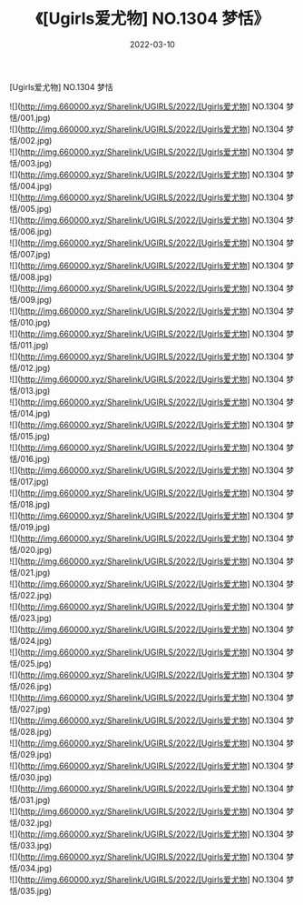﻿---
layout: post
title:  《[Ugirls爱尤物] NO.1304 梦恬》
date:   2022-03-10
img: http://img.660000.xyz/Sharelink/UGIRLS/2022/[Ugirls爱尤物] NO.1304 梦恬/000.jpg
categories: [美女, 清纯, 唯美]
---

[Ugirls爱尤物] NO.1304 梦恬

 ![](http://img.660000.xyz/Sharelink/UGIRLS/2022/[Ugirls爱尤物] NO.1304 梦恬/001.jpg) <br>![](http://img.660000.xyz/Sharelink/UGIRLS/2022/[Ugirls爱尤物] NO.1304 梦恬/002.jpg) <br>![](http://img.660000.xyz/Sharelink/UGIRLS/2022/[Ugirls爱尤物] NO.1304 梦恬/003.jpg) <br>![](http://img.660000.xyz/Sharelink/UGIRLS/2022/[Ugirls爱尤物] NO.1304 梦恬/004.jpg) <br>![](http://img.660000.xyz/Sharelink/UGIRLS/2022/[Ugirls爱尤物] NO.1304 梦恬/005.jpg) <br>![](http://img.660000.xyz/Sharelink/UGIRLS/2022/[Ugirls爱尤物] NO.1304 梦恬/006.jpg) <br>![](http://img.660000.xyz/Sharelink/UGIRLS/2022/[Ugirls爱尤物] NO.1304 梦恬/007.jpg) <br>![](http://img.660000.xyz/Sharelink/UGIRLS/2022/[Ugirls爱尤物] NO.1304 梦恬/008.jpg) <br>![](http://img.660000.xyz/Sharelink/UGIRLS/2022/[Ugirls爱尤物] NO.1304 梦恬/009.jpg) <br>![](http://img.660000.xyz/Sharelink/UGIRLS/2022/[Ugirls爱尤物] NO.1304 梦恬/010.jpg) <br>![](http://img.660000.xyz/Sharelink/UGIRLS/2022/[Ugirls爱尤物] NO.1304 梦恬/011.jpg) <br>![](http://img.660000.xyz/Sharelink/UGIRLS/2022/[Ugirls爱尤物] NO.1304 梦恬/012.jpg) <br>![](http://img.660000.xyz/Sharelink/UGIRLS/2022/[Ugirls爱尤物] NO.1304 梦恬/013.jpg) <br>![](http://img.660000.xyz/Sharelink/UGIRLS/2022/[Ugirls爱尤物] NO.1304 梦恬/014.jpg) <br>![](http://img.660000.xyz/Sharelink/UGIRLS/2022/[Ugirls爱尤物] NO.1304 梦恬/015.jpg) <br>![](http://img.660000.xyz/Sharelink/UGIRLS/2022/[Ugirls爱尤物] NO.1304 梦恬/016.jpg) <br>![](http://img.660000.xyz/Sharelink/UGIRLS/2022/[Ugirls爱尤物] NO.1304 梦恬/017.jpg) <br>![](http://img.660000.xyz/Sharelink/UGIRLS/2022/[Ugirls爱尤物] NO.1304 梦恬/018.jpg) <br>![](http://img.660000.xyz/Sharelink/UGIRLS/2022/[Ugirls爱尤物] NO.1304 梦恬/019.jpg) <br>![](http://img.660000.xyz/Sharelink/UGIRLS/2022/[Ugirls爱尤物] NO.1304 梦恬/020.jpg) <br>![](http://img.660000.xyz/Sharelink/UGIRLS/2022/[Ugirls爱尤物] NO.1304 梦恬/021.jpg) <br>![](http://img.660000.xyz/Sharelink/UGIRLS/2022/[Ugirls爱尤物] NO.1304 梦恬/022.jpg) <br>![](http://img.660000.xyz/Sharelink/UGIRLS/2022/[Ugirls爱尤物] NO.1304 梦恬/023.jpg) <br>![](http://img.660000.xyz/Sharelink/UGIRLS/2022/[Ugirls爱尤物] NO.1304 梦恬/024.jpg) <br>![](http://img.660000.xyz/Sharelink/UGIRLS/2022/[Ugirls爱尤物] NO.1304 梦恬/025.jpg) <br>![](http://img.660000.xyz/Sharelink/UGIRLS/2022/[Ugirls爱尤物] NO.1304 梦恬/026.jpg) <br>![](http://img.660000.xyz/Sharelink/UGIRLS/2022/[Ugirls爱尤物] NO.1304 梦恬/027.jpg) <br>![](http://img.660000.xyz/Sharelink/UGIRLS/2022/[Ugirls爱尤物] NO.1304 梦恬/028.jpg) <br>![](http://img.660000.xyz/Sharelink/UGIRLS/2022/[Ugirls爱尤物] NO.1304 梦恬/029.jpg) <br>![](http://img.660000.xyz/Sharelink/UGIRLS/2022/[Ugirls爱尤物] NO.1304 梦恬/030.jpg) <br>![](http://img.660000.xyz/Sharelink/UGIRLS/2022/[Ugirls爱尤物] NO.1304 梦恬/031.jpg) <br>![](http://img.660000.xyz/Sharelink/UGIRLS/2022/[Ugirls爱尤物] NO.1304 梦恬/032.jpg) <br>![](http://img.660000.xyz/Sharelink/UGIRLS/2022/[Ugirls爱尤物] NO.1304 梦恬/033.jpg) <br>![](http://img.660000.xyz/Sharelink/UGIRLS/2022/[Ugirls爱尤物] NO.1304 梦恬/034.jpg) <br>![](http://img.660000.xyz/Sharelink/UGIRLS/2022/[Ugirls爱尤物] NO.1304 梦恬/035.jpg) <br>